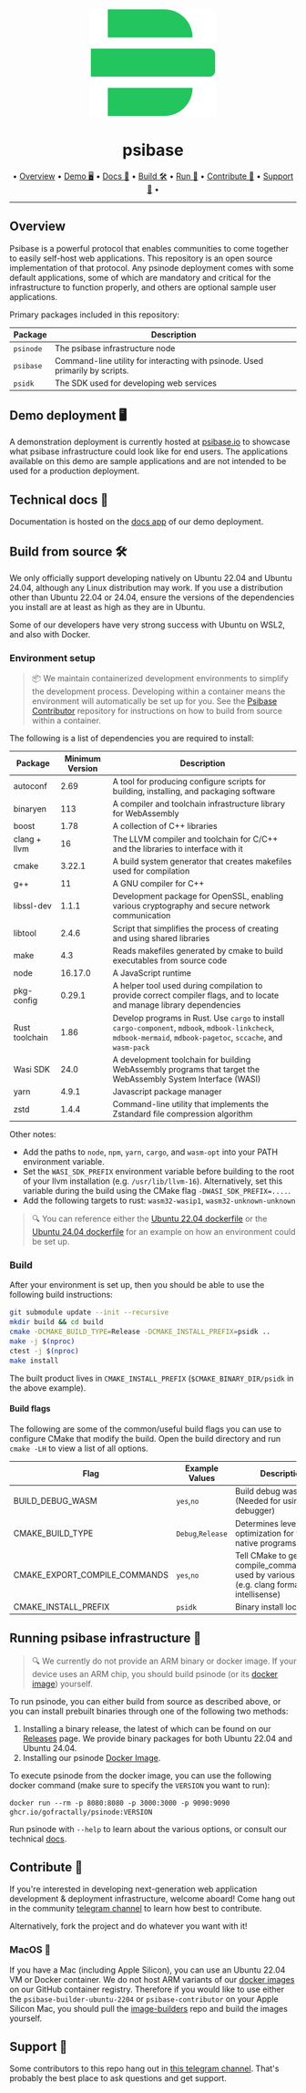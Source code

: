 <div align="center">
  <img src="./doc/psidk/src/_img/logo-psibase-green.svg" />
  <h1>psibase</h1>
  <p>
    &bull;
    <a href="#overview">Overview</a> &bull;
    <a href="#demo-deployment-%EF%B8%8F">Demo 🖥️</a> &bull;
    <a href="#technical-docs-">Docs 📓</a> &bull;
    <a href="#build-from-source-%EF%B8%8F">Build 🛠️</a> &bull;
    <a href="#running-psibase-infrastructure-">Run 🚀</a> &bull;
    <a href="#contribute-">Contribute 🧬</a> &bull;
    <a href="#support-">Support 📱</a> &bull;
  </p>
</div>

---

## Overview

Psibase is a powerful protocol that enables communities to come together to easily self-host web applications. This repository is an open source implementation of that protocol.
Any psinode deployment comes with some default applications, some of which are mandatory and critical for the infrastructure to function properly, and others are optional sample user applications.

Primary packages included in this repository:

| Package   | Description                                                                   |
| --------- | ----------------------------------------------------------------------------- |
| `psinode` | The psibase infrastructure node                                               |
| `psibase` | Command-line utility for interacting with psinode. Used primarily by scripts. |
| `psidk`   | The SDK used for developing web services                                      |

## Demo deployment 🖥️

A demonstration deployment is currently hosted at [psibase.io](https://psibase.io) to showcase what psibase infrastructure could look like for end users. The applications available on this demo are sample applications and are not intended to be used for a production deployment.

## Technical docs 📓

Documentation is hosted on the [docs app](https://docs.psibase.io/) of our demo deployment.

## Build from source 🛠️

We only officially support developing natively on Ubuntu 22.04 and Ubuntu 24.04, although any Linux distribution may work. If you use a distribution other than Ubuntu 22.04 or 24.04, ensure the versions of the dependencies you install are at least as high as they are in Ubuntu.

Some of our developers have very strong success with Ubuntu on WSL2, and also with Docker.

### Environment setup

> 📦 We maintain containerized development environments to simplify the development process. Developing within a container means the environment will automatically be set up for you. See the [Psibase Contributor](https://github.com/gofractally/psibase-contributor) repository for instructions on how to build from source within a container.

The following is a list of dependencies you are required to install:

| Package        | Minimum Version | Description                                                                                                                                                      |
| -------------- | --------------- | ---------------------------------------------------------------------------------------------------------------------------------------------------------------- |
| autoconf       | 2.69            | A tool for producing configure scripts for building, installing, and packaging software                                                                          |
| binaryen       | 113             | A compiler and toolchain infrastructure library for WebAssembly                                                                                                  |
| boost          | 1.78            | A collection of C++ libraries                                                                                                                                    |
| clang + llvm   | 16              | The LLVM compiler and toolchain for C/C++ and the libraries to interface with it                                                                                 |
| cmake          | 3.22.1          | A build system generator that creates makefiles used for compilation                                                                                             |
| g++            | 11              | A GNU compiler for C++                                                                                                                                           |
| libssl-dev     | 1.1.1           | Development package for OpenSSL, enabling various cryptography and secure network communication                                                                  |
| libtool        | 2.4.6           | Script that simplifies the process of creating and using shared libraries                                                                                        |
| make           | 4.3             | Reads makefiles generated by cmake to build executables from source code                                                                                         |
| node           | 16.17.0         | A JavaScript runtime                                                                                                                                             |
| pkg-config     | 0.29.1          | A helper tool used during compilation to provide correct compiler flags, and to locate and manage library dependencies                                           |
| Rust toolchain | 1.86            | Develop programs in Rust. Use `cargo` to install `cargo-component`, `mdbook`, `mdbook-linkcheck`, `mdbook-mermaid`, `mdbook-pagetoc`, `sccache`, and `wasm-pack` |
| Wasi SDK       | 24.0            | A development toolchain for building WebAssembly programs that target the WebAssembly System Interface (WASI)                                                    |
| yarn           | 4.9.1           | Javascript package manager                                                                                                                                       |
| zstd           | 1.4.4           | Command-line utility that implements the Zstandard file compression algorithm                                                                                    |

Other notes:

- Add the paths to `node`, `npm`, `yarn`, `cargo`, and `wasm-opt` into your PATH environment variable.
- Set the `WASI_SDK_PREFIX` environment variable before building to the root of your llvm installation (e.g. `/usr/lib/llvm-16`). Alternatively, set this variable during the build using the CMake flag `-DWASI_SDK_PREFIX=....`.
- Add the following targets to rust: `wasm32-wasip1`, `wasm32-unknown-unknown`

> 🔍 You can reference either the [Ubuntu 22.04 dockerfile](https://github.com/gofractally/image-builders/blob/main/docker/ubuntu-2204-builder.Dockerfile) or the [Ubuntu 24.04 dockerfile](https://github.com/gofractally/image-builders/blob/main/docker/ubuntu-2404-builder.Dockerfile) for an example on how an environment could be set up.

### Build

After your environment is set up, then you should be able to use the following build instructions:

```sh
git submodule update --init --recursive
mkdir build && cd build
cmake -DCMAKE_BUILD_TYPE=Release -DCMAKE_INSTALL_PREFIX=psidk ..
make -j $(nproc)
ctest -j $(nproc)
make install
```

The built product lives in `CMAKE_INSTALL_PREFIX` (`$CMAKE_BINARY_DIR/psidk` in the above example).

#### Build flags

The following are some of the common/useful build flags you can use to configure CMake that modify the build. Open the build directory and run `cmake -LH` to view a list of all options.

| Flag                          | Example Values    | Description                                                                                          |
| ----------------------------- | ----------------- | ---------------------------------------------------------------------------------------------------- |
| BUILD_DEBUG_WASM              | `yes`,`no`        | Build debug wasms (Needed for using the debugger)                                                    |
| CMAKE_BUILD_TYPE              | `Debug`,`Release` | Determines level of optimization for the native programs                                             |
| CMAKE_EXPORT_COMPILE_COMMANDS | `yes`,`no`        | Tell CMake to generate compile_commands.json, used by various tools (e.g. clang format intellisense) |
| CMAKE_INSTALL_PREFIX          | `psidk`           | Binary install location.                                                                             |

## Running psibase infrastructure 🚀

> 🔍 We currently do not provide an ARM binary or docker image. If your device uses an ARM chip, you should build psinode (or its [docker image](https://github.com/gofractally/image-builders)) yourself.

To run psinode, you can either build from source as described above, or you can install prebuilt binaries through one of the following two methods:

1. Installing a binary release, the latest of which can be found on our [Releases](https://github.com/gofractally/psibase/releases) page. We provide binary packages for both Ubuntu 22.04 and Ubuntu 24.04.
2. Installing our psinode [Docker Image](https://github.com/orgs/gofractally/packages/container/package/psinode).

To execute psinode from the docker image, you can use the following docker command (make sure to specify the `VERSION` you want to run):

```
docker run --rm -p 8080:8080 -p 3000:3000 -p 9090:9090 ghcr.io/gofractally/psinode:VERSION
```

Run psinode with `--help` to learn about the various options, or consult our technical [docs](https://docs.psibase.io/).

## Contribute 🧬

If you're interested in developing next-generation web application development & deployment infrastructure, welcome aboard! Come hang out in the community [telegram channel](https://t.me/psibase_developers) to learn how best to contribute.

Alternatively, fork the project and do whatever you want with it!

### MacOS 🍏

If you have a Mac (including Apple Silicon), you can use an Ubuntu 22.04 VM or Docker container. We do not host ARM variants of our [docker images](https://github.com/orgs/gofractally/packages?repo_name=image-builders) on our GitHub container registry. Therefore if you would like to use either the `psibase-builder-ubuntu-2204` or `psibase-contributor` on your Apple Silicon Mac, you should pull the [image-builders](https://github.com/gofractally/image-builders) repo and build the images yourself.

## Support 📱

Some contributors to this repo hang out in [this telegram channel](https://t.me/psibase_developers). That's probably the best place to ask questions and get support.
